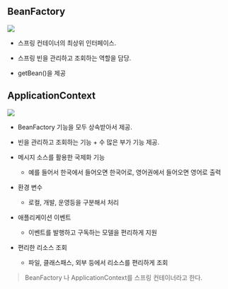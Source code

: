 ## BeanFactory

![](https://s3.us-west-2.amazonaws.com/secure.notion-static.com/0061422b-cd91-4139-be35-04c2cedbce99/%E1%84%89%E1%85%B3%E1%84%8F%E1%85%B3%E1%84%85%E1%85%B5%E1%86%AB%E1%84%89%E1%85%A3%E1%86%BA_2021-11-15_%E1%84%8B%E1%85%A9%E1%84%92%E1%85%AE_10.12.06.png?X-Amz-Algorithm=AWS4-HMAC-SHA256&X-Amz-Credential=AKIAT73L2G45EIPT3X45%2F20211115%2Fus-west-2%2Fs3%2Faws4_request&X-Amz-Date=20211115T132356Z&X-Amz-Expires=86400&X-Amz-Signature=f928269e6379c6799cab67696e7541dd986220e4ad15ce579022ea108c88bfc3&X-Amz-SignedHeaders=host&response-content-disposition=filename%20%3D%22%25E1%2584%2589%25E1%2585%25B3%25E1%2584%258F%25E1%2585%25B3%25E1%2584%2585%25E1%2585%25B5%25E1%2586%25AB%25E1%2584%2589%25E1%2585%25A3%25E1%2586%25BA%25202021-11-15%2520%25E1%2584%258B%25E1%2585%25A9%25E1%2584%2592%25E1%2585%25AE%252010.12.06.png%22)

- 스프링 컨테이너의 최상위 인터페이스.

- 스프링 빈을 관리하고 조회하는 역할을 담당.

- getBean()을 제공

## ApplicationContext 

![](https://s3.us-west-2.amazonaws.com/secure.notion-static.com/1a2dcbde-6b5d-495d-8141-ccf11b9b2475/%E1%84%89%E1%85%B3%E1%84%8F%E1%85%B3%E1%84%85%E1%85%B5%E1%86%AB%E1%84%89%E1%85%A3%E1%86%BA_2021-11-15_%E1%84%8B%E1%85%A9%E1%84%92%E1%85%AE_10.12.42.png?X-Amz-Algorithm=AWS4-HMAC-SHA256&X-Amz-Credential=AKIAT73L2G45EIPT3X45%2F20211115%2Fus-west-2%2Fs3%2Faws4_request&X-Amz-Date=20211115T132351Z&X-Amz-Expires=86400&X-Amz-Signature=7406a8300471acac9d5a5a0649648c45ae495d32c28c3dad208e4b13d966c81b&X-Amz-SignedHeaders=host&response-content-disposition=filename%20%3D%22%25E1%2584%2589%25E1%2585%25B3%25E1%2584%258F%25E1%2585%25B3%25E1%2584%2585%25E1%2585%25B5%25E1%2586%25AB%25E1%2584%2589%25E1%2585%25A3%25E1%2586%25BA%25202021-11-15%2520%25E1%2584%258B%25E1%2585%25A9%25E1%2584%2592%25E1%2585%25AE%252010.12.42.png%22)

- BeanFactory 기능을 모두 상속받아서 제공.

- 빈을 관리하고 조회하는 기능 + 수 많은 부가 기능 제공.

- 메시지 소스를 활용한 국제화 기능

    - 예를 들어서 한국에서 들어오면 한국어로, 영어권에서 들어오면 영어로 출력
    
- 환경 변수

    - 로컬, 개발, 운영등을 구분해서 처리
    
- 애플리케이션 이벤트

    - 이벤트를 발행하고 구독하는 모델을 편리하게 지원
    
- 편리한 리소스 조회

    - 파일, 클래스패스, 외부 등에서 리소스를 편리하게 조회

> BeanFactory 나 ApplicationContext를 스프링 컨테이너라고 한다.